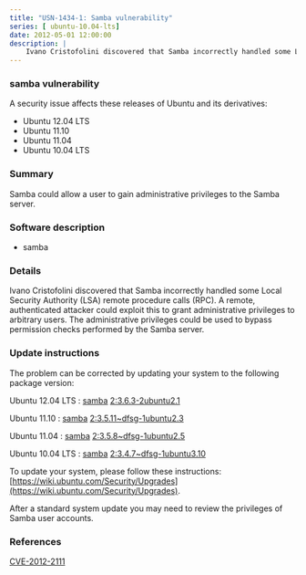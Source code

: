 ```yaml
---
title: "USN-1434-1: Samba vulnerability"
series: [ ubuntu-10.04-lts]
date: 2012-05-01 12:00:00
description: |
    Ivano Cristofolini discovered that Samba incorrectly handled some Local Security Authority (LSA) remote procedure calls (RPC). A remote, authenticated attacker could exploit this to grant administrative privileges to arbitrary users. The administrative privileges could be used to bypass permission checks performed by the Samba server. 
--- 
```

 
### samba vulnerability

A security issue affects these releases of Ubuntu and its derivatives:

* Ubuntu 12.04 LTS
* Ubuntu 11.10
* Ubuntu 11.04
* Ubuntu 10.04 LTS

### Summary

Samba could allow a user to gain administrative privileges to the Samba server. 

### Software description

* samba 

### Details

Ivano Cristofolini discovered that Samba incorrectly handled some Local Security Authority (LSA) remote procedure calls (RPC). A remote, authenticated attacker could exploit this to grant administrative privileges to arbitrary users. The administrative privileges could be used to bypass permission checks performed by the Samba server. 

### Update instructions

The problem can be corrected by updating your system to the following package version:

Ubuntu 12.04 LTS
 : [samba](https://launchpad.net/ubuntu/+source/samba) <span> [2:3.6.3-2ubuntu2.1](https://launchpad.net/ubuntu/+source/samba/2:3.6.3-2ubuntu2.1) </span> 

Ubuntu 11.10
 : [samba](https://launchpad.net/ubuntu/+source/samba) <span> [2:3.5.11~dfsg-1ubuntu2.3](https://launchpad.net/ubuntu/+source/samba/2:3.5.11~dfsg-1ubuntu2.3) </span> 

Ubuntu 11.04
 : [samba](https://launchpad.net/ubuntu/+source/samba) <span> [2:3.5.8~dfsg-1ubuntu2.5](https://launchpad.net/ubuntu/+source/samba/2:3.5.8~dfsg-1ubuntu2.5) </span> 

Ubuntu 10.04 LTS
 : [samba](https://launchpad.net/ubuntu/+source/samba) <span> [2:3.4.7~dfsg-1ubuntu3.10](https://launchpad.net/ubuntu/+source/samba/2:3.4.7~dfsg-1ubuntu3.10) </span> 

To update your system, please follow these instructions: [https://wiki.ubuntu.com/Security/Upgrades](https://wiki.ubuntu.com/Security/Upgrades).

After a standard system update you may need to review the privileges of Samba user accounts. 

### References

 [CVE-2012-2111](http://people.ubuntu.com/~ubuntu-security/cve/CVE-2012-2111)
 
